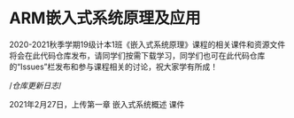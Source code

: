 # ARM嵌入式系统原理及应用

  2020-2021秋季学期19级计本1班《嵌入式系统原理》课程的相关课件和资源文件将会在此代码仓库发布，请同学们按需下载学习，同学们也可在此代码仓库的“Issues”栏发布和参与课程相关的讨论，祝大家学有所成！

/*仓库更新日志*/

2021年2月27日，上传第一章 嵌入式系统概述 课件
